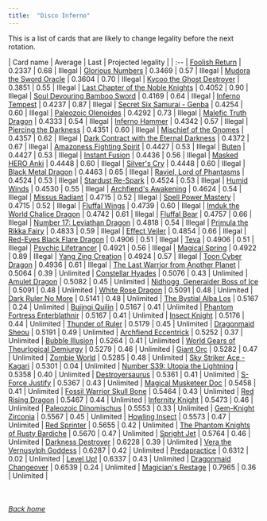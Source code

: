 ```yaml
---
title:  "Disco Inferno"
---
```


This is a list of cards that are likely to change legality before the next rotation.

| Card name | Average | Last | Projected legality |
| :-- |
[Foolish Return](https://db.ygoprodeck.com/card/?search=Foolish%20Return) | 0.2337 | 0.68 | Illegal |
[Glorious Numbers](https://db.ygoprodeck.com/card/?search=Glorious%20Numbers) | 0.3469 | 0.57 | Illegal |
[Mudora the Sword Oracle](https://db.ygoprodeck.com/card/?search=Mudora%20the%20Sword%20Oracle) | 0.3604 | 0.70 | Illegal |
[Kycoo the Ghost Destroyer](https://db.ygoprodeck.com/card/?search=Kycoo%20the%20Ghost%20Destroyer) | 0.3851 | 0.55 | Illegal |
[Last Chapter of the Noble Knights](https://db.ygoprodeck.com/card/?search=Last%20Chapter%20of%20the%20Noble%20Knights) | 0.4052 | 0.90 | Illegal |
[Soul Devouring Bamboo Sword](https://db.ygoprodeck.com/card/?search=Soul%20Devouring%20Bamboo%20Sword) | 0.4169 | 0.64 | Illegal |
[Inferno Tempest](https://db.ygoprodeck.com/card/?search=Inferno%20Tempest) | 0.4237 | 0.87 | Illegal |
[Secret Six Samurai - Genba](https://db.ygoprodeck.com/card/?search=Secret%20Six%20Samurai%20-%20Genba) | 0.4254 | 0.60 | Illegal |
[Paleozoic Olenoides](https://db.ygoprodeck.com/card/?search=Paleozoic%20Olenoides) | 0.4292 | 0.73 | Illegal |
[Malefic Truth Dragon](https://db.ygoprodeck.com/card/?search=Malefic%20Truth%20Dragon) | 0.4333 | 0.54 | Illegal |
[Inferno Hammer](https://db.ygoprodeck.com/card/?search=Inferno%20Hammer) | 0.4342 | 0.57 | Illegal |
[Piercing the Darkness](https://db.ygoprodeck.com/card/?search=Piercing%20the%20Darkness) | 0.4351 | 0.60 | Illegal |
[Mischief of the Gnomes](https://db.ygoprodeck.com/card/?search=Mischief%20of%20the%20Gnomes) | 0.4357 | 0.62 | Illegal |
[Dark Contract with the Eternal Darkness](https://db.ygoprodeck.com/card/?search=Dark%20Contract%20with%20the%20Eternal%20Darkness) | 0.4372 | 0.67 | Illegal |
[Amazoness Fighting Spirit](https://db.ygoprodeck.com/card/?search=Amazoness%20Fighting%20Spirit) | 0.4427 | 0.53 | Illegal |
[Buten](https://db.ygoprodeck.com/card/?search=Buten) | 0.4427 | 0.53 | Illegal |
[Instant Fusion](https://db.ygoprodeck.com/card/?search=Instant%20Fusion) | 0.4436 | 0.56 | Illegal |
[Masked HERO Anki](https://db.ygoprodeck.com/card/?search=Masked%20HERO%20Anki) | 0.4448 | 0.60 | Illegal |
[Silver's Cry](https://db.ygoprodeck.com/card/?search=Silver's%20Cry) | 0.4448 | 0.60 | Illegal |
[Black Metal Dragon](https://db.ygoprodeck.com/card/?search=Black%20Metal%20Dragon) | 0.4463 | 0.65 | Illegal |
[Raviel, Lord of Phantasms](https://db.ygoprodeck.com/card/?search=Raviel,%20Lord%20of%20Phantasms) | 0.4524 | 0.53 | Illegal |
[Stardust Re-Spark](https://db.ygoprodeck.com/card/?search=Stardust%20Re-Spark) | 0.4524 | 0.53 | Illegal |
[Humid Winds](https://db.ygoprodeck.com/card/?search=Humid%20Winds) | 0.4530 | 0.55 | Illegal |
[Archfiend's Awakening](https://db.ygoprodeck.com/card/?search=Archfiend's%20Awakening) | 0.4624 | 0.54 | Illegal |
[Missus Radiant](https://db.ygoprodeck.com/card/?search=Missus%20Radiant) | 0.4715 | 0.52 | Illegal |
[Spell Power Mastery](https://db.ygoprodeck.com/card/?search=Spell%20Power%20Mastery) | 0.4715 | 0.52 | Illegal |
[Fluffal Wings](https://db.ygoprodeck.com/card/?search=Fluffal%20Wings) | 0.4739 | 0.60 | Illegal |
[Imduk the World Chalice Dragon](https://db.ygoprodeck.com/card/?search=Imduk%20the%20World%20Chalice%20Dragon) | 0.4742 | 0.61 | Illegal |
[Fluffal Bear](https://db.ygoprodeck.com/card/?search=Fluffal%20Bear) | 0.4757 | 0.66 | Illegal |
[Number 17: Leviathan Dragon](https://db.ygoprodeck.com/card/?search=Number%2017:%20Leviathan%20Dragon) | 0.4818 | 0.54 | Illegal |
[Primula the Rikka Fairy](https://db.ygoprodeck.com/card/?search=Primula%20the%20Rikka%20Fairy) | 0.4833 | 0.59 | Illegal |
[Effect Veiler](https://db.ygoprodeck.com/card/?search=Effect%20Veiler) | 0.4854 | 0.66 | Illegal |
[Red-Eyes Black Flare Dragon](https://db.ygoprodeck.com/card/?search=Red-Eyes%20Black%20Flare%20Dragon) | 0.4906 | 0.51 | Illegal |
[Teva](https://db.ygoprodeck.com/card/?search=Teva) | 0.4906 | 0.51 | Illegal |
[Psychic Lifetrancer](https://db.ygoprodeck.com/card/?search=Psychic%20Lifetrancer) | 0.4921 | 0.56 | Illegal |
[Magical Spring](https://db.ygoprodeck.com/card/?search=Magical%20Spring) | 0.4922 | 0.89 | Illegal |
[Yang Zing Creation](https://db.ygoprodeck.com/card/?search=Yang%20Zing%20Creation) | 0.4924 | 0.57 | Illegal |
[Toon Cyber Dragon](https://db.ygoprodeck.com/card/?search=Toon%20Cyber%20Dragon) | 0.4936 | 0.61 | Illegal |
[The Last Warrior from Another Planet](https://db.ygoprodeck.com/card/?search=The%20Last%20Warrior%20from%20Another%20Planet) | 0.5064 | 0.39 | Unlimited |
[Constellar Hyades](https://db.ygoprodeck.com/card/?search=Constellar%20Hyades) | 0.5076 | 0.43 | Unlimited |
[Amulet Dragon](https://db.ygoprodeck.com/card/?search=Amulet%20Dragon) | 0.5082 | 0.45 | Unlimited |
[Nidhogg, Generaider Boss of Ice](https://db.ygoprodeck.com/card/?search=Nidhogg,%20Generaider%20Boss%20of%20Ice) | 0.5091 | 0.48 | Unlimited |
[White Rose Dragon](https://db.ygoprodeck.com/card/?search=White%20Rose%20Dragon) | 0.5091 | 0.48 | Unlimited |
[Dark Ruler No More](https://db.ygoprodeck.com/card/?search=Dark%20Ruler%20No%20More) | 0.5141 | 0.48 | Unlimited |
[The Bystial Alba Los](https://db.ygoprodeck.com/card/?search=The%20Bystial%20Alba%20Los) | 0.5167 | 0.24 | Unlimited |
[Bujingi Quilin](https://db.ygoprodeck.com/card/?search=Bujingi%20Quilin) | 0.5167 | 0.41 | Unlimited |
[Phantom Fortress Enterblathnir](https://db.ygoprodeck.com/card/?search=Phantom%20Fortress%20Enterblathnir) | 0.5167 | 0.41 | Unlimited |
[Insect Knight](https://db.ygoprodeck.com/card/?search=Insect%20Knight) | 0.5176 | 0.44 | Unlimited |
[Thunder of Ruler](https://db.ygoprodeck.com/card/?search=Thunder%20of%20Ruler) | 0.5179 | 0.45 | Unlimited |
[Dragonmaid Sheou](https://db.ygoprodeck.com/card/?search=Dragonmaid%20Sheou) | 0.5191 | 0.49 | Unlimited |
[Archfiend Eccentrick](https://db.ygoprodeck.com/card/?search=Archfiend%20Eccentrick) | 0.5252 | 0.37 | Unlimited |
[Bubble Illusion](https://db.ygoprodeck.com/card/?search=Bubble%20Illusion) | 0.5264 | 0.41 | Unlimited |
[World Gears of Theurlogical Demiurgy](https://db.ygoprodeck.com/card/?search=World%20Gears%20of%20Theurlogical%20Demiurgy) | 0.5279 | 0.46 | Unlimited |
[Giant Orc](https://db.ygoprodeck.com/card/?search=Giant%20Orc) | 0.5282 | 0.47 | Unlimited |
[Zombie World](https://db.ygoprodeck.com/card/?search=Zombie%20World) | 0.5285 | 0.48 | Unlimited |
[Sky Striker Ace - Kagari](https://db.ygoprodeck.com/card/?search=Sky%20Striker%20Ace%20-%20Kagari) | 0.5301 | 0.04 | Unlimited |
[Number S39: Utopia the Lightning](https://db.ygoprodeck.com/card/?search=Number%20S39:%20Utopia%20the%20Lightning) | 0.5358 | 0.40 | Unlimited |
[Destroyersaurus](https://db.ygoprodeck.com/card/?search=Destroyersaurus) | 0.5361 | 0.41 | Unlimited |
[S-Force Justify](https://db.ygoprodeck.com/card/?search=S-Force%20Justify) | 0.5367 | 0.43 | Unlimited |
[Magical Musketeer Doc](https://db.ygoprodeck.com/card/?search=Magical%20Musketeer%20Doc) | 0.5458 | 0.41 | Unlimited |
[Fossil Warrior Skull Bone](https://db.ygoprodeck.com/card/?search=Fossil%20Warrior%20Skull%20Bone) | 0.5464 | 0.43 | Unlimited |
[Red Rising Dragon](https://db.ygoprodeck.com/card/?search=Red%20Rising%20Dragon) | 0.5467 | 0.44 | Unlimited |
[Infernity Knight](https://db.ygoprodeck.com/card/?search=Infernity%20Knight) | 0.5473 | 0.46 | Unlimited |
[Paleozoic Dinomischus](https://db.ygoprodeck.com/card/?search=Paleozoic%20Dinomischus) | 0.5553 | 0.33 | Unlimited |
[Gem-Knight Zirconia](https://db.ygoprodeck.com/card/?search=Gem-Knight%20Zirconia) | 0.5567 | 0.45 | Unlimited |
[Howling Insect](https://db.ygoprodeck.com/card/?search=Howling%20Insect) | 0.5573 | 0.47 | Unlimited |
[Red Sprinter](https://db.ygoprodeck.com/card/?search=Red%20Sprinter) | 0.5655 | 0.42 | Unlimited |
[The Phantom Knights of Rusty Bardiche](https://db.ygoprodeck.com/card/?search=The%20Phantom%20Knights%20of%20Rusty%20Bardiche) | 0.5670 | 0.47 | Unlimited |
[Spright Jet](https://db.ygoprodeck.com/card/?search=Spright%20Jet) | 0.5764 | 0.46 | Unlimited |
[Darkness Destroyer](https://db.ygoprodeck.com/card/?search=Darkness%20Destroyer) | 0.6228 | 0.39 | Unlimited |
[Vera the Vernusylph Goddess](https://db.ygoprodeck.com/card/?search=Vera%20the%20Vernusylph%20Goddess) | 0.6287 | 0.42 | Unlimited |
[Predapractice](https://db.ygoprodeck.com/card/?search=Predapractice) | 0.6312 | 0.02 | Unlimited |
[Level Up!](https://db.ygoprodeck.com/card/?search=Level%20Up!) | 0.6337 | 0.43 | Unlimited |
[Dragonmaid Changeover](https://db.ygoprodeck.com/card/?search=Dragonmaid%20Changeover) | 0.6539 | 0.24 | Unlimited |
[Magician's Restage](https://db.ygoprodeck.com/card/?search=Magician's%20Restage) | 0.7965 | 0.36 | Unlimited |

<br>

###### [Back home](index)